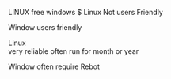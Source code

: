 LINUX 
         free 
  windows 
          $ 
Linux 
      Not users Friendly 

Window
         users friendly 

Linux  
      very reliable often run for month or year 

Window 
         often require Rebot 
         